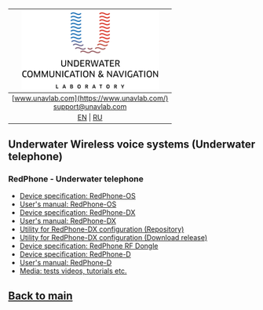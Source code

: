 | ![logo](/documentation/sm_logo.png) |
| :---: |
| [www.unavlab.com](https://www.unavlab.com/) <br/> [support@unavlab.com](mailto:support@unavlab.com) |
| [EN](underwater_wireless_voice_systems_en.md) \| [RU](underwater_wireless_voice_systems_ru.md) |

## Underwater Wireless voice systems (Underwater telephone)
### RedPhone - Underwater telephone
* [Device specification: RedPhone-OS](/documentation/EN/RedPhone/RedPhone_OS_Specification_en.md)
* [User's manual: RedPhone-OS](/documentation/EN/RedPhone/RedPhone_OS_Users_manual_en.md)
* [Device specification: RedPhone-DX](/documentation/EN/RedPhone/RedPhone_DX_Specification_en.md)  
* [User's manual: RedPhone-DX](/documentation/EN/RedPhone/RedPhone_DX_Users_Manual_en.md)
* [Utility for RedPhone-DX configuration (Repository)](https://github.com/ucnl/RedPhoneDXConfig)
* [Utility for RedPhone-DX configuration (Download release)](https://github.com/ucnl/RedPhoneDXConfig/releases/download/1.0/RedPhoneDXConfig.zip)
* [Device specification: RedPhone RF Dongle](/documentation/EN/RedPhone/RedPhone_RF_Dongle_Specification_en.md)
* [Device specification: RedPhone-D](/documentation/EN/RedPhone/RedPhone_Specification_en.md)  
* [User's manual: RedPhone-D](/documentation/EN/RedPhone/RedPhone_Users_Manual_en.md)
* [Media: tests videos, tutorials etc.](/documentation/EN/RedPhone/media.md)

## [Back to main](README.md)
